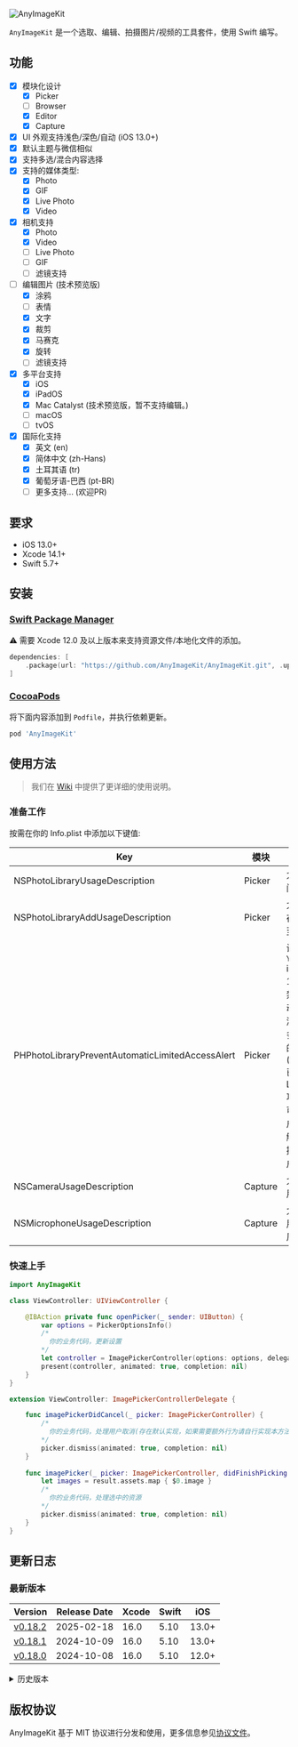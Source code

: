 ![AnyImageKit](https://github.com/AnyImageProject/AnyImageProject.github.io/raw/master/Resources/TitleMap@2x.png)

`AnyImageKit` 是一个选取、编辑、拍摄图片/视频的工具套件，使用 Swift 编写。

## 功能

- [x] 模块化设计
    - [x] Picker
    - [ ] Browser
    - [x] Editor
    - [x] Capture
- [x] UI 外观支持浅色/深色/自动 (iOS 13.0+)
- [x] 默认主题与微信相似
- [x] 支持多选/混合内容选择
- [x] 支持的媒体类型:
    - [x] Photo
    - [x] GIF
    - [x] Live Photo
    - [x] Video
- [x] 相机支持
    - [x] Photo
    - [x] Video
    - [ ] Live Photo
    - [ ] GIF
    - [ ] 滤镜支持
- [ ] 编辑图片 (技术预览版)
    - [x] 涂鸦
    - [ ] 表情
    - [x] 文字
    - [x] 裁剪
    - [x] 马赛克
    - [x] 旋转
    - [ ] 滤镜支持
- [x] 多平台支持
    - [x] iOS
    - [x] iPadOS
    - [x] Mac Catalyst (技术预览版，暂不支持编辑。)
    - [ ] macOS
    - [ ] tvOS
- [x] 国际化支持
    - [x] 英文 (en)
    - [x] 简体中文 (zh-Hans)
    - [x] 土耳其语 (tr)
    - [x] 葡萄牙语-巴西 (pt-BR)
    - [ ] 更多支持... (欢迎PR)

## 要求

- iOS 13.0+
- Xcode 14.1+
- Swift 5.7+

## 安装

### [Swift Package Manager](https://swift.org/package-manager/)

⚠️ 需要 Xcode 12.0 及以上版本来支持资源文件/本地化文件的添加。

```swift
dependencies: [
    .package(url: "https://github.com/AnyImageKit/AnyImageKit.git", .upToNextMajor(from: "0.18.2"))
]
```

### [CocoaPods](https://guides.cocoapods.org/using/using-cocoapods.html)

将下面内容添加到 `Podfile`，并执行依赖更新。

```ruby
pod 'AnyImageKit'
```

## 使用方法

> 我们在 [Wiki](https://github.com/AnyImageKit/AnyImageKit/wiki) 中提供了更详细的使用说明。

### 准备工作

按需在你的 Info.plist 中添加以下键值:

| Key | 模块 | 备注 |
| ----- | ----  | ---- |
| NSPhotoLibraryUsageDescription | Picker | 允许访问相册 |
| NSPhotoLibraryAddUsageDescription | Picker | 允许保存图片至相册 |
| PHPhotoLibraryPreventAutomaticLimitedAccessAlert | Picker | 设置为 `YES` iOS 14+ 以禁用自动弹出添加更多照片的弹框(Picker 已适配 Limited 功能，可由用户主动触发，提升用户体验)|
| NSCameraUsageDescription | Capture | 允许使用相机 |
| NSMicrophoneUsageDescription | Capture | 允许使用麦克风 |

### 快速上手

```swift
import AnyImageKit

class ViewController: UIViewController {

    @IBAction private func openPicker(_ sender: UIButton) {
        var options = PickerOptionsInfo()
        /*
          你的业务代码，更新设置
        */
        let controller = ImagePickerController(options: options, delegate: self)
        present(controller, animated: true, completion: nil)
    }
}

extension ViewController: ImagePickerControllerDelegate {

    func imagePickerDidCancel(_ picker: ImagePickerController) {
        /*
          你的业务代码，处理用户取消(存在默认实现，如果需要额外行为请自行实现本方法)
        */
        picker.dismiss(animated: true, completion: nil)
    }
    
    func imagePicker(_ picker: ImagePickerController, didFinishPicking result: PickerResult) {
        let images = result.assets.map { $0.image }
        /*
          你的业务代码，处理选中的资源
        */
        picker.dismiss(animated: true, completion: nil)
    }
}
```

## 更新日志

### 最新版本

| Version | Release Date | Xcode | Swift | iOS |
| ---- | ----  | ---- | ---- | ---- |
| [v0.18.2](https://github.com/AnyImageKit/AnyImageKit/blob/master/Documentation/RELEASE_NOTE_CN.md#0182) | 2025-02-18 | 16.0 | 5.10 | 13.0+ |
| [v0.18.1](https://github.com/AnyImageKit/AnyImageKit/blob/master/Documentation/RELEASE_NOTE_CN.md#0181) | 2024-10-09 | 16.0 | 5.10 | 13.0+ |
| [v0.18.0](https://github.com/AnyImageKit/AnyImageKit/blob/master/Documentation/RELEASE_NOTE_CN.md#0180) | 2024-10-08 | 16.0 | 5.10 | 12.0+ |


<details>
   <summary>历史版本</summary>  

| 版本 | 发布时间 | Xcode | Swift | iOS |
| ---- | ----  | ---- | ---- | ---- |
| [v0.17.2](https://github.com/AnyImageKit/AnyImageKit/blob/master/Documentation/RELEASE_NOTE_CN.md#0172) | 2024-01-24 | 15.2 | 5.9 | 12.0+ |
| [v0.17.1](https://github.com/AnyImageKit/AnyImageKit/blob/master/Documentation/RELEASE_NOTE_CN.md#0171) | 2024-01-12 | 15.2 | 5.9 | 12.0+ |
| [v0.17.0](https://github.com/AnyImageKit/AnyImageKit/blob/master/Documentation/RELEASE_NOTE_CN.md#0170) | 2023-10-18 | 15.0 | 5.9 | 12.0+ |
| [v0.16.0](https://github.com/AnyImageKit/AnyImageKit/blob/master/Documentation/RELEASE_NOTE_CN.md#0160) | 2023-05-09 | 14.3 | 5.8 | 12.0+ |
| [v0.15.1](https://github.com/AnyImageKit/AnyImageKit/blob/master/Documentation/RELEASE_NOTE_CN.md#0151) | 2022-12-15 | 14.1 | 5.7 | 12.0+ |
| [v0.15.0](https://github.com/AnyImageKit/AnyImageKit/blob/master/Documentation/RELEASE_NOTE_CN.md#0150) | 2022-11-11 | 14.1 | 5.7 | 12.0+ |
| [v0.14.6](https://github.com/AnyImageKit/AnyImageKit/blob/master/Documentation/RELEASE_NOTE_CN.md#0146) | 2022-07-06 | 13.4.1 | 5.6 | 13.0+ |
| [v0.14.5](https://github.com/AnyImageKit/AnyImageKit/blob/master/Documentation/RELEASE_NOTE_CN.md#0145) | 2022-07-05 | 13.4.1 | 5.6 | 13.0+ |
| [v0.14.4](https://github.com/AnyImageKit/AnyImageKit/blob/master/Documentation/RELEASE_NOTE_CN.md#0144) | 2022-04-06 | 13.3 | 5.5 | 12.0+ |
| [v0.14.3](https://github.com/AnyImageKit/AnyImageKit/blob/master/Documentation/RELEASE_NOTE_CN.md#0143) | 2021-12-28 | 13.2 | 5.5 | 12.0+ |
| [v0.14.2](https://github.com/AnyImageKit/AnyImageKit/blob/master/Documentation/RELEASE_NOTE_CN.md#0142) | 2021-12-16 | 13.2 | 5.5 | 12.0+ |
| [v0.14.1](https://github.com/AnyImageKit/AnyImageKit/blob/master/Documentation/RELEASE_NOTE_CN.md#0141) | 2021-11-23 | 13.1 | 5.5 | 12.0+ |
| [v0.14.0](https://github.com/AnyImageKit/AnyImageKit/blob/master/Documentation/RELEASE_NOTE_CN.md#0140) | 2021-11-22 | 13.1 | 5.5 | 12.0+ |
| [v0.13.5](https://github.com/AnyImageKit/AnyImageKit/blob/master/Documentation/RELEASE_NOTE_CN.md#0135) | 2021-10-15 | 13.0 | 5.5 | 12.0+ |
| [v0.13.4](https://github.com/AnyImageKit/AnyImageKit/blob/master/Documentation/RELEASE_NOTE_CN.md#0134) | 2021-09-23 | 13.0 | 5.5 | 12.0+ |
| [v0.13.3](https://github.com/AnyImageKit/AnyImageKit/blob/master/Documentation/RELEASE_NOTE_CN.md#0133) | 2021-08-09 | 12.5 | 5.4 | 10.0+ |
| [v0.13.2](https://github.com/AnyImageKit/AnyImageKit/blob/master/Documentation/RELEASE_NOTE_CN.md#0132) | 2021-06-30 | 12.5 | 5.4 | 10.0+ |
| [v0.13.1](https://github.com/AnyImageKit/AnyImageKit/blob/master/Documentation/RELEASE_NOTE_CN.md#0131) | 2021-06-01 | 12.5 | 5.4 | 10.0+ |
| [v0.13.0](https://github.com/AnyImageKit/AnyImageKit/blob/master/Documentation/RELEASE_NOTE_CN.md#0130) | 2021-02-08 | 12.4 | 5.3 | 10.0+ |
| [v0.12.0](https://github.com/AnyImageKit/AnyImageKit/blob/master/Documentation/RELEASE_NOTE_CN.md#0120) | 2020-12-30 | 12.2 | 5.3 | 10.0+ |
| [v0.11.0](https://github.com/AnyImageKit/AnyImageKit/blob/master/Documentation/RELEASE_NOTE_CN.md#0110) | 2020-12-18 | 12.2 | 5.3 | 10.0+ |
| [v0.10.0](https://github.com/AnyImageKit/AnyImageKit/blob/master/Documentation/RELEASE_NOTE_CN.md#0100) | 2020-11-03 | 12.1 | 5.3 | 10.0+ |
| [v0.9.0](https://github.com/AnyImageKit/AnyImageKit/blob/master/Documentation/RELEASE_NOTE_CN.md#090) | 2020-10-09 | 12.0 | 5.3 | 10.0+ |

</details>

## 版权协议

AnyImageKit 基于 MIT 协议进行分发和使用，更多信息参见[协议文件](./LICENSE)。
